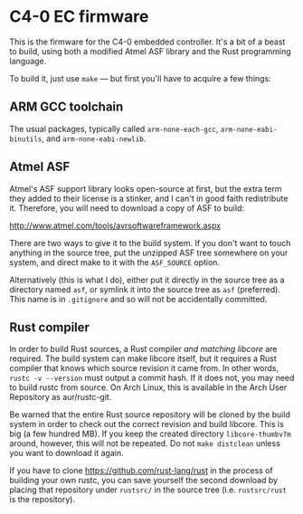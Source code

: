 C4-0 EC firmware
================

This is the firmware for the C4-0 embedded controller.
It's a bit of a beast to build, using both a modified Atmel ASF library and the
Rust programming language.

To build it, just use `make` — but first you'll have to acquire a few things:

ARM GCC toolchain
-----------------

The usual packages, typically called `arm-none-each-gcc`,
`arm-none-eabi-binutils`, and `arm-none-eabi-newlib`.


Atmel ASF
---------

Atmel's ASF support library looks open-source at first, but the extra term they
added to their license is a stinker, and I can't in good faith redistribute it.
Therefore, you will need to download a copy of ASF to build:

http://www.atmel.com/tools/avrsoftwareframework.aspx

There are two ways to give it to the build system. If you don't want to touch
anything in the source tree, put the unzipped ASF tree somewhere on your
system, and direct make to it with the `ASF_SOURCE` option.

Alternatively (this is what I do), either put it directly in the source tree
as a directory named `asf`, or symlink it into the source tree as `asf`
(preferred). This name is in `.gitignore` and so will not be accidentally
committed.

Rust compiler
-------------

In order to build Rust sources, a Rust compiler *and matching libcore* are
required.  The build system can make libcore itself, but it requires a Rust
compiler that knows which source revision it came from. In other words,
`rustc -v --version` must output a commit hash. If it does not, you may need
to build rustc from source. On Arch Linux, this is available in the Arch User
Repository as aur/rustc-git.

Be warned that the entire Rust source repository will be cloned by the build
system in order to check out the correct revision and build libcore. This is
big (a few hundred MB). If you keep the created directory `libcore-thumbv7m`
around, however, this will not be repeated. Do not `make distclean` unless
you want to download it again.

If you have to clone https://github.com/rust-lang/rust in the process of
building your own rustc, you can save yourself the second download by
placing that repository under `rustsrc/` in the source tree (i.e.
`rustsrc/rust` is the repository).
